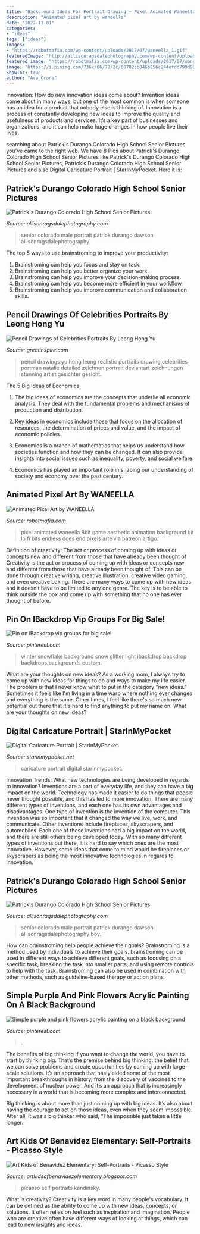 ```yaml
---
title: "Background Ideas For Portrait Drawing ~ Pixel Animated Waneella 8bit Game Aesthetic Animation Background Bit Lo Fi Bits Endless Does End Pixels Arte Via Patreon Artigo"
description: "Animated pixel art by waneella"
date: "2022-11-01"
categories:
- "ideas"
tags: ["ideas"]
images:
- "https://robotmafia.com/wp-content/uploads/2017/07/waneella_1.gif"
featuredImage: "http://allisonragsdalephotography.com/wp-content/uploads/2015/01/DSC9770.jpg"
featured_image: "https://robotmafia.com/wp-content/uploads/2017/07/waneella_1.gif"
image: "https://i.pinimg.com/736x/66/70/2c/66702cb846b256c244efdd799d994ffb.jpg"
ShowToc: true
author: "Ara Crona"
---
```



Innovation: How do new innovation ideas come about?
Invention ideas come about in many ways, but one of the most common is when someone has an idea for a product that nobody else is thinking of. Innovation is a process of constantly developing new ideas to improve the quality and usefulness of products and services. It’s a key part of businesses and organizations, and it can help make huge changes in how people live their lives.

	

		
searching about Patrick&#039;s Durango Colorado High School Senior Pictures you've came to the right web. We have 8 Pics about Patrick&#039;s Durango Colorado High School Senior Pictures like Patrick&#039;s Durango Colorado High School Senior Pictures, Patrick&#039;s Durango Colorado High School Senior Pictures and also Digital Caricature Portrait | StarInMyPocket. Here it is:
		
    
## Patrick&#039;s Durango Colorado High School Senior Pictures

<img loading=lazy src="http://allisonragsdalephotography.com/wp-content/uploads/2015/01/DSC9770-681x1024.jpg" onerror="this.onerror=null;this.src='https://tse1.mm.bing.net/th?id=OIP.quMwx2FUIGTE71GGonhrCgHaLI&amp;pid=15.1';" alt="Patrick&#039;s Durango Colorado High School Senior Pictures">

_Source: allisonragsdalephotography.com_

>senior colorado male portrait patrick durango dawson allisonragsdalephotography. 

	

The top 5 ways to use brainstroming to improve your productivity:
1. Brainstroming can help you focus and stay on task.
2. Brainstroming can help you better organize your work.
3. Brainstroming can help you improve your decision-making process.
4. Brainstroming can help you become more efficient in your workflow.
5. Brainstroming can help you improve communication and collaboration skills.

    
## Pencil Drawings Of Celebrities Portraits By Leong Hong Yu

<img loading=lazy src="https://greatinspire.com/wp-content/uploads/2015/08/Pencil-Drawings-of-Celebrities-Portraits-By-Leong-Hong-Yu-17.jpg" onerror="this.onerror=null;this.src='https://tse4.mm.bing.net/th?id=OIP.-5ZozZlQ41HykZWnTr8EPwHaKk&amp;pid=15.1';" alt="Pencil Drawings of Celebrities Portraits By Leong Hong Yu">

_Source: greatinspire.com_

>pencil drawings yu hong leong realistic portraits drawing celebrities portman natalie detailed zeichnen portrait deviantart zeichnungen stunning artist gesichter gesicht. 

	

The 5 Big Ideas of Economics
1. The big ideas of economics are the concepts that underlie all economic analysis. They deal with the fundamental problems and mechanisms of production and distribution.
2. Key ideas in economics include those that focus on the allocation of resources, the determination of prices and value, and the impact of economic policies.

3. Economics is a branch of mathematics that helps us understand how societies function and how they can be changed. It can also provide insights into social issues such as inequality, poverty, and social welfare.

4. Economics has played an important role in shaping our understanding of society and economy over the past century.

    
## Animated Pixel Art By WANEELLA

<img loading=lazy src="https://robotmafia.com/wp-content/uploads/2017/07/waneella_1.gif" onerror="this.onerror=null;this.src='https://tse1.mm.bing.net/th?id=OIP.WlKMYZROMzrgavh2jJ5JIQHaLH&amp;pid=15.1';" alt="Animated Pixel Art by WANEELLA">

_Source: robotmafia.com_

>pixel animated waneella 8bit game aesthetic animation background bit lo fi bits endless does end pixels arte via patreon artigo. 

	

Definition of creativity: The act or process of coming up with ideas or concepts new and different from those that have already been thought of
Creativity is the act or process of coming up with ideas or concepts new and different from those that have already been thought of. This can be done through creative writing, creative illustration, creative video gaming, and even creative baking. There are many ways to come up with new ideas and it doesn’t have to be limited to any one genre. The key is to be able to think outside the box and come up with something that no one has ever thought of before.

    
## Pin On IBackdrop Vip Groups For Big Sale!

<img loading=lazy src="https://i.pinimg.com/736x/66/70/2c/66702cb846b256c244efdd799d994ffb.jpg" onerror="this.onerror=null;this.src='https://tse4.mm.bing.net/th?id=OIP.q0Fru6Uh-BJoKCY6yBFRNgHaK2&amp;pid=15.1';" alt="Pin on iBackdrop vip groups for big sale!">

_Source: pinterest.com_

>winter snowflake background snow glitter light ibackdrop backdrop backdrops backgrounds custom. 

	

What are your thoughts on new ideas?
As a working mom, I always try to come up with new ideas for things to do and ways to make my life easier. The problem is that I never know what to put in the category "new ideas." Sometimes it feels like I'm living in a time warp where nothing ever changes and everything is the same. Other times, I feel like there's so much new potential out there that it's hard to find anything to put my name on. What are your thoughts on new ideas?

    
## Digital Caricature Portrait | StarInMyPocket

<img loading=lazy src="https://www.starinmypocket.net/sites/starinmypocket.indiemade.com/files/imagecache/im_clientsite_product_zoom/P-014-1724175409-9.jpg" onerror="this.onerror=null;this.src='https://tse4.mm.bing.net/th?id=OIP.R-_8jGB3ilwoSDlZwKA9IAHaJ3&amp;pid=15.1';" alt="Digital Caricature Portrait | StarInMyPocket">

_Source: starinmypocket.net_

>caricature portrait digital starinmypocket. 

	

Innovation Trends: What new technologies are being developed in regards to innovation?
Inventions are a part of everyday life, and they can have a big impact on the world. Technology has made it easier to do things that people never thought possible, and this has led to more innovation. There are many different types of inventions, and each one has its own advantages and disadvantages. One type of invention is the invention of the computer. This invention was so important that it changed the way we live, work, and communicate. Other inventions include fireplaces, skyscrapers, and automobiles. Each one of these inventions had a big impact on the world, and there are still others being developed today. With so many different types of inventions out there, it is hard to say which ones are the most innovative. However, some ideas that come to mind would be fireplaces or skyscrapers as being the most innovative technologies in regards to innovation.

    
## Patrick&#039;s Durango Colorado High School Senior Pictures

<img loading=lazy src="http://allisonragsdalephotography.com/wp-content/uploads/2015/01/DSC9770.jpg" onerror="this.onerror=null;this.src='https://tse3.mm.bing.net/th?id=OIP.x3vmgFrJVF4G3udir0z7kQHaLI&amp;pid=15.1';" alt="Patrick&#039;s Durango Colorado High School Senior Pictures">

_Source: allisonragsdalephotography.com_

>senior colorado male portrait patrick durango dawson allisonragsdalephotography boy. 

	

How can brainstroming help people achieve their goals?
Brainstroming is a method used by individuals to achieve their goals. brainstroming can be used in different ways to achieve different goals, such as focusing on a specific task, breaking the task into smaller parts, and using remote controls to help with the task. Brainstroming can also be used in combination with other methods, such as guideline-based therapy or action plans.

    
## Simple Purple And Pink Flowers Acrylic Painting On A Black Background

<img loading=lazy src="https://i.pinimg.com/736x/4a/6b/e3/4a6be3b7f1aae2623ccc2f2d4f343358.jpg" onerror="this.onerror=null;this.src='https://tse2.mm.bing.net/th?id=OIP.CGG4p0HxH_e_P-cukvtdhQHaJ8&amp;pid=15.1';" alt="Simple purple and pink flowers acrylic painting on a black background">

_Source: pinterest.com_

>. 

	

The benefits of big thinking
If you want to change the world, you have to start by thinking big. That’s the premise behind big thinking: the belief that we can solve problems and create opportunities by coming up with large-scale solutions.
It’s an approach that has yielded some of the most important breakthroughs in history, from the discovery of vaccines to the development of nuclear power. And it’s an approach that is increasingly necessary in a world that is becoming more complex and interconnected.

Big thinking is about more than just coming up with big ideas. It’s also about having the courage to act on those ideas, even when they seem impossible. After all, it was a big thinker who said, “The impossible just takes a little longer.

    
## Art Kids Of Benavidez Elementary: Self-Portraits - Picasso Style

<img loading=lazy src="https://2.bp.blogspot.com/-SuQJgjLvu0w/USvFtMe40hI/AAAAAAAAAs8/YNZ-Foas_bw/s1600/Picasso+Self+portraits+Kandinsky+circles+020.jpg" onerror="this.onerror=null;this.src='https://tse2.mm.bing.net/th?id=OIP.UeNJR14F49DNff44XvGV0wHaJ4&amp;pid=15.1';" alt="Art Kids of Benavidez Elementary: Self-Portraits - Picasso Style">

_Source: artkidsofbenavidezelementary.blogspot.com_

>picasso self portraits kandinsky. 

	

What is creativity?
Creativity is a key word in many people's vocabulary. It can be defined as the ability to come up with new ideas, concepts, or solutions. It often relies on fuel such as inspiration and imagination. People who are creative often have different ways of looking at things, which can lead to new insights and ideas.


